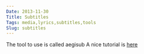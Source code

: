 ```yaml
---
Date: 2013-11-30
Title: Subtitles
Tags: media,lyrics,subtitles,tools
Slug: subtitles
---
```


The tool to use is called aegisub
A nice tutorial is [here](http://docs.aegisub.org/manual/Karaoke_Timing_Tutorial)
